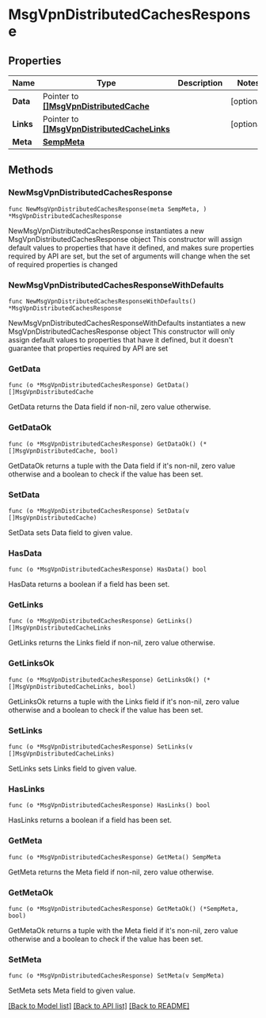 # MsgVpnDistributedCachesResponse

## Properties

Name | Type | Description | Notes
------------ | ------------- | ------------- | -------------
**Data** | Pointer to [**[]MsgVpnDistributedCache**](MsgVpnDistributedCache.md) |  | [optional] 
**Links** | Pointer to [**[]MsgVpnDistributedCacheLinks**](MsgVpnDistributedCacheLinks.md) |  | [optional] 
**Meta** | [**SempMeta**](SempMeta.md) |  | 

## Methods

### NewMsgVpnDistributedCachesResponse

`func NewMsgVpnDistributedCachesResponse(meta SempMeta, ) *MsgVpnDistributedCachesResponse`

NewMsgVpnDistributedCachesResponse instantiates a new MsgVpnDistributedCachesResponse object
This constructor will assign default values to properties that have it defined,
and makes sure properties required by API are set, but the set of arguments
will change when the set of required properties is changed

### NewMsgVpnDistributedCachesResponseWithDefaults

`func NewMsgVpnDistributedCachesResponseWithDefaults() *MsgVpnDistributedCachesResponse`

NewMsgVpnDistributedCachesResponseWithDefaults instantiates a new MsgVpnDistributedCachesResponse object
This constructor will only assign default values to properties that have it defined,
but it doesn't guarantee that properties required by API are set

### GetData

`func (o *MsgVpnDistributedCachesResponse) GetData() []MsgVpnDistributedCache`

GetData returns the Data field if non-nil, zero value otherwise.

### GetDataOk

`func (o *MsgVpnDistributedCachesResponse) GetDataOk() (*[]MsgVpnDistributedCache, bool)`

GetDataOk returns a tuple with the Data field if it's non-nil, zero value otherwise
and a boolean to check if the value has been set.

### SetData

`func (o *MsgVpnDistributedCachesResponse) SetData(v []MsgVpnDistributedCache)`

SetData sets Data field to given value.

### HasData

`func (o *MsgVpnDistributedCachesResponse) HasData() bool`

HasData returns a boolean if a field has been set.

### GetLinks

`func (o *MsgVpnDistributedCachesResponse) GetLinks() []MsgVpnDistributedCacheLinks`

GetLinks returns the Links field if non-nil, zero value otherwise.

### GetLinksOk

`func (o *MsgVpnDistributedCachesResponse) GetLinksOk() (*[]MsgVpnDistributedCacheLinks, bool)`

GetLinksOk returns a tuple with the Links field if it's non-nil, zero value otherwise
and a boolean to check if the value has been set.

### SetLinks

`func (o *MsgVpnDistributedCachesResponse) SetLinks(v []MsgVpnDistributedCacheLinks)`

SetLinks sets Links field to given value.

### HasLinks

`func (o *MsgVpnDistributedCachesResponse) HasLinks() bool`

HasLinks returns a boolean if a field has been set.

### GetMeta

`func (o *MsgVpnDistributedCachesResponse) GetMeta() SempMeta`

GetMeta returns the Meta field if non-nil, zero value otherwise.

### GetMetaOk

`func (o *MsgVpnDistributedCachesResponse) GetMetaOk() (*SempMeta, bool)`

GetMetaOk returns a tuple with the Meta field if it's non-nil, zero value otherwise
and a boolean to check if the value has been set.

### SetMeta

`func (o *MsgVpnDistributedCachesResponse) SetMeta(v SempMeta)`

SetMeta sets Meta field to given value.



[[Back to Model list]](../README.md#documentation-for-models) [[Back to API list]](../README.md#documentation-for-api-endpoints) [[Back to README]](../README.md)


